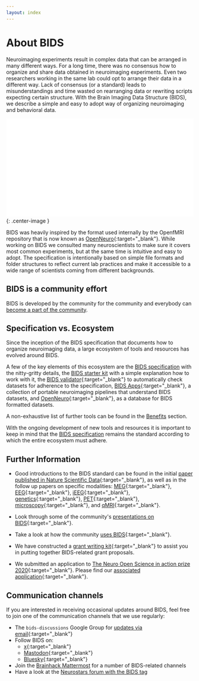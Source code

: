 ```yaml
---
layout: index
---
```


# About BIDS

Neuroimaging experiments result in complex data that can be arranged in many different ways.
For a long time, there was no consensus how to organize and share data obtained in neuroimaging experiments.
Even two researchers working in the same lab could opt to arrange their data in a different way.
Lack of consensus (or a standard) leads to misunderstandings and time wasted on rearranging data or rewriting scripts expecting certain structure.
With the Brain  Imaging Data Structure (BIDS), we describe a simple and easy to adopt way of organizing neuroimaging and behavioral data.

![BIDS-folder-organization](./assets/img/dicom-reorganization-transparent-white_1000x477.png){: .center-image }

BIDS was heavily inspired by the format used internally by the OpenfMRI repository that is now known as [OpenNeuro](https://openneuro.org){:target="_blank"}.
While working on BIDS we consulted many neuroscientists to make sure it covers most common experiments, but at the same time is intuitive and easy to adopt.
The specification is intentionally based on simple file formats and folder structures to reflect current lab practices and make it accessible to a wide range of scientists coming from different backgrounds.

## BIDS is a community effort

BIDS is developed by the community for the community and everybody can [become a part of the community](https://bids.neuroimaging.io/get_involved.html).

## Specification vs. Ecosystem

Since the inception of the BIDS specification that documents how to organize neuroimaging data, a large ecosystem of tools and resources has evolved around BIDS.

A few of the key elements of this ecosystem are the [BIDS specification](http://bids-specification.readthedocs.io/) with the nitty-gritty details, the [BIDS starter kit](https://bids-standard.github.io/bids-starter-kit/) with a simple explanation how to work with it, the [BIDS validator](https://github.com/bids-standard/bids-validator){:target="_blank"} to automatically check datasets for adherence to the specification, [BIDS Apps](https://doi.org/10.1371/journal.pcbi.1005209){:target="_blank"}, a collection of portable neuroimaging pipelines that understand BIDS datasets, and [OpenNeuro](https://openneuro.org/){:target="_blank"}, as a database for BIDS formatted datasets.

A non-exhaustive list of further tools can be found in the [Benefits](https://bids.neuroimaging.io/benefits.html) section.

With the ongoing development of new tools and resources it is important to keep in mind that the [BIDS specification](http://bids-specification.readthedocs.io/) remains the standard according to which the entire ecosystem must adhere.

## Further Information

- Good introductions to the BIDS standard can be found in the initial [paper published in Nature Scientific Data](https://www.nature.com/articles/sdata201644){:target="_blank"}, as well as in the follow up papers on specific modalities: [MEG](https://www.nature.com/articles/sdata2018110){:target="_blank"}, [EEG](https://www.nature.com/articles/s41597-019-0104-8){:target="_blank"}, [iEEG](https://www.nature.com/articles/s41597-019-0105-7){:target="_blank"}, [genetics](https://doi.org/10.1093/gigascience/giaa104){:target="_blank"}, [PET](https://doi.org/10.1038/s41597-022-01164-1){:target="_blank"}, [microscopy](https://doi.org/10.3389/fnins.2022.871228){:target="_blank"}, and [qMRI](https://doi.org/10.1038/s41597-022-01571-4){:target="_blank"}.

- Look through some of the community's [presentations on BIDS](https://osf.io/yn93h/){:target="_blank"}.

- Take a look at how the community [uses BIDS](https://medium.com/stanford-center-for-reproducible-neuroscience/bids-usage-survey-results-72637ff039c4){:target="_blank"}.

- We have constructed a [grant writing kit](https://docs.google.com/document/d/1Q7JTOvUqt05YQfnbvGoP1SZQy_CGkNEVcsVZeS4D5_o/edit){:target="_blank"} to assist you in putting together BIDS-related grant proposals.

- We submitted an application to [The Neuro Open Science in action prize 2020](https://www.mcgill.ca/neuro/open-science/neuro-open-science-action-prize-2020){:target="_blank"}. Please find our [associated application](./BIDS-materials/2020_TheNeuro_OpenScienceInAction_application.pdf){:target="_blank"}.

## Communication channels

If you are interested in receiving occasional updates around BIDS, feel free to join one of the communication channels that we use regularly:

- The `bids-discussions` Google Group for [updates via email](https://groups.google.com/g/bids-discussion){:target="_blank"}
- Follow BIDS on:
  - [x](https://x.com/BIDSstandard){:target="_blank"}
  - [Mastodon](https://fosstodon.org/@bidsstandard/){:target="_blank"}
  - [Bluesky](https://bsky.app/profile/bidsstandard.bsky.social/){:target="_blank"}
- Join the [Brainhack Mattermost](https://mattermost.brainhack.org/) for a number of BIDS-related channels
- Have a look at the [Neurostars forum with the BIDS tag](https://neurostars.org/tag/bids)
